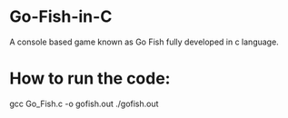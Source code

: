 # Go-Fish-in-C
A console based game known as Go Fish fully developed in c language.
# How to run the code:
gcc Go_Fish.c -o gofish.out
./gofish.out
